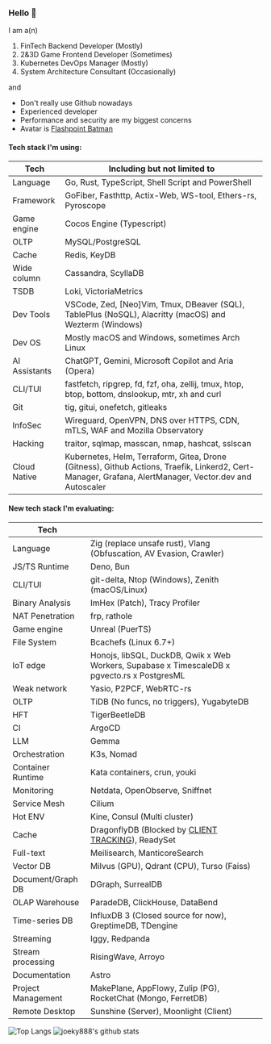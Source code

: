 ### Hello 👋

I am a(n)

1. FinTech Backend Developer (Mostly)
2. 2&3D Game Frontend Developer (Sometimes)
3. Kubernetes DevOps Manager (Mostly)
4. System Architecture Consultant (Occasionally)

and

* Don't really use Github nowadays
* Experienced developer
* Performance and security are my biggest concerns
* Avatar is [Flashpoint Batman](https://vsbattles.fandom.com/wiki/Batman_(Thomas_Wayne))

#### Tech stack I'm using:

| Tech          | Including but not limited to                                                                                                                           |
| ------------- | ------------------------------------------------------------------------------------------------------------------------------------------------------ |
| Language      | Go, Rust, TypeScript, Shell Script and PowerShell                                                                                                      |
| Framework     | GoFiber, Fasthttp, Actix-Web, WS-tool, Ethers-rs, Pyroscope                                                                                            |
| Game engine   | Cocos Engine (Typescript)                                                                                                                              |
| OLTP          | MySQL/PostgreSQL                                                                                                                                       |
| Cache         | Redis, KeyDB                                                                                                                                           |
| Wide column   | Cassandra, ScyllaDB                                                                                                                                    |
| TSDB          | Loki, VictoriaMetrics                                                                                                                                  |
| Dev Tools     | VSCode, Zed, [Neo]Vim, Tmux, DBeaver (SQL), TablePlus (NoSQL), Alacritty (macOS) and Wezterm (Windows)                                                 |
| Dev OS        | Mostly macOS and Windows, sometimes Arch Linux                                                                                                         |
| AI Assistants | ChatGPT, Gemini, Microsoft Copilot and Aria (Opera)                                                                                                    |
| CLI/TUI       | fastfetch, ripgrep, fd, fzf, oha, zellij, tmux, htop, btop, bottom, dnslookup, mtr, xh and curl                                                        |
| Git           | tig, gitui, onefetch, gitleaks                                                                                                                         |
| InfoSec       | Wireguard, OpenVPN, DNS over HTTPS, CDN, mTLS, WAF and Mozilla Observatory                                                                             |
| Hacking       | traitor, sqlmap, masscan, nmap, hashcat, sslscan                                                                                                       |
| Cloud Native  | Kubernetes, Helm, Terraform, Gitea, Drone (Gitness), Github Actions, Traefik, Linkerd2, Cert-Manager, Grafana, AlertManager, Vector.dev and Autoscaler |

#### New tech stack I'm evaluating:

| Tech               |                                                                                                                       |
| ------------------ | --------------------------------------------------------------------------------------------------------------------- |
| Language           | Zig (replace unsafe rust), Vlang (Obfuscation, AV Evasion, Crawler)                                                   |
| JS/TS Runtime      | Deno, Bun                                                                                                             |
| CLI/TUI            | git-delta, Ntop (Windows), Zenith (macOS/Linux)                                                                       |
| Binary Analysis    | ImHex (Patch), Tracy Profiler                                                                                         |
| NAT Penetration    | frp, rathole                                                                                                          |
| Game engine        | Unreal (PuerTS)                                                                                                       |
| File System        | Bcachefs (Linux 6.7+)                                                                                                 |
| IoT edge           | Honojs, libSQL, DuckDB, Qwik x Web Workers, Supabase x TimescaleDB x pgvecto.rs x PostgresML                          |
| Weak network       | Yasio, P2PCF, WebRTC-rs                                                                                               |
| OLTP               | TiDB (No funcs, no triggers), YugabyteDB                                                                              |
| HFT                | TigerBeetleDB                                                                                                         |
| CI                 | ArgoCD                                                                                                                |
| LLM                | Gemma                                                                                                                 |
| Orchestration      | K3s, Nomad                                                                                                            |
| Container Runtime  | Kata containers, crun, youki                                                                                          |
| Monitoring         | Netdata, OpenObserve, Sniffnet                                                                                        |
| Service Mesh       | Cilium                                                                                                                |
| Hot ENV            | Kine, Consul (Multi cluster)                                                                                          |
| Cache              | DragonflyDB (Blocked by [CLIENT TRACKING](https://www.dragonflydb.io/docs/command-reference/compatibility)), ReadySet |
| Full-text          | Meilisearch, ManticoreSearch                                                                                          |
| Vector DB          | Milvus (GPU), Qdrant (CPU), Turso (Faiss)                                                                             |
| Document/Graph DB  | DGraph, SurrealDB                                                                                                     |
| OLAP Warehouse     | ParadeDB, ClickHouse, DataBend                                                                                        |
| Time-series DB     | InfluxDB 3 (Closed source for now), GreptimeDB, TDengine                                                              |
| Streaming          | Iggy, Redpanda                                                                                                        |
| Stream processing  | RisingWave, Arroyo                                                                                                    |
| Documentation      | Astro                                                                                                                 |
| Project Management | MakePlane, AppFlowy, Zulip (PG), RocketChat (Mongo, FerretDB)                                                         |
| Remote Desktop     | Sunshine (Server), Moonlight (Client)                                                                                 |

![Top Langs](https://github-readme-stats.vercel.app/api/top-langs/?username=joeky888&hide=html&theme=dark)
![joeky888's github stats](https://github-readme-stats.vercel.app/api?username=joeky888&show_icons=true&count_private=true&line_height=40&theme=synthwave)

